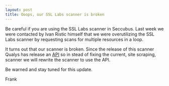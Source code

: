 ```yaml
---
layout: post
title: Ooops, our SSL Labs scanner is broken
---
```


Be careful if you are using the SSL Labs scanner in Seccubus. Last week we were contacted by Ivan 
Ristic himself that we were overutilizing the SSL Labs scanner by requesting scans for multiple 
resources in a loop.

It turns out that our scanner is broken. Since the release of this scanner Qualys has release an 
[API](https://github.com/ssllabs/ssllabs-scan) so in stead of fixing the current, site scraping, 
scanner we will rewrite the scanner to use the API.

Be warned and stay tuned for this update.

Frank
